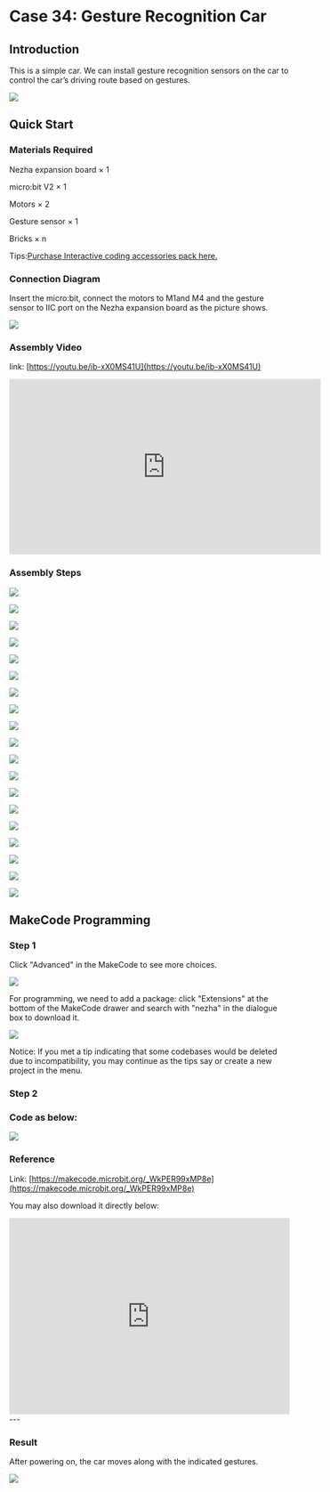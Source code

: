 # Case 34: Gesture Recognition Car

## Introduction

This is a simple car. We can install gesture recognition sensors on the car to control the car’s driving route based on gestures.

![](./images/case_34_01.png)

## Quick Start

### Materials Required

Nezha expansion board × 1

micro:bit V2 × 1

Motors × 2

Gesture sensor × 1

Bricks × n

Tips:[Purchase Interactive coding accessories pack here.](https://www.elecfreaks.com/interactive-coding-accessories-pack.html)




### Connection Diagram 

Insert the micro:bit, connect the motors to M1and M4 and the gesture sensor to IIC port on the Nezha expansion board as the picture shows.


![](./images/case_34_03.png)



### Assembly Video


link: [https://youtu.be/ib-xX0MS41U](https://youtu.be/ib-xX0MS41U)

<iframe width="560" height="315" src="https://www.youtube.com/embed/ib-xX0MS41U" title="YouTube video player" frameborder="0" allow="accelerometer; autoplay; clipboard-write; encrypted-media; gyroscope; picture-in-picture" allowfullscreen></iframe>

### Assembly Steps

![](./images/case_step_34_01.png)

![](./images/case_step_34_02.png)

![](./images/case_step_34_03.png)

![](./images/case_step_34_04.png)

![](./images/case_step_34_05.png)

![](./images/case_step_34_06.png)

![](./images/case_step_34_07.png)

![](./images/case_step_34_08.png)

![](./images/case_step_34_09.png)

![](./images/case_step_34_10.png)

![](./images/case_step_34_11.png)

![](./images/case_step_34_12.png)

![](./images/case_step_34_13.png)

![](./images/case_step_34_14.png)

![](./images/case_step_34_15.png)

![](./images/case_step_34_16.png)

![](./images/case_step_34_17.png)

![](./images/case_step_34_18.png)

![](./images/case_step_34_19.png)



## MakeCode Programming


### Step 1

Click "Advanced" in the MakeCode to see more choices.

![](./images/case_01_10.png)




For programming, we need to add a package: click "Extensions" at the bottom of the MakeCode drawer and search with "nezha" in the dialogue box to download it. 

![](./images/case_03_09.png)

Notice: If you met a tip indicating that some codebases would be deleted due to incompatibility, you may continue as the tips say or create a new project in the menu. 

### Step 2

### Code as below:


![](./images/case_34_10.png)



### Reference
Link: [https://makecode.microbit.org/_WkPER99xMP8e](https://makecode.microbit.org/_WkPER99xMP8e)

You may also download it directly below:

<div style="position:relative;height:0;padding-bottom:70%;overflow:hidden;"><iframe style="position:absolute;top:0;left:0;width:100%;height:100%;" src="https://makecode.microbit.org/#pub:_WkPER99xMP8e" frameborder="0" sandbox="allow-popups allow-forms allow-scripts allow-same-origin"></iframe></div>  
---

### Result
After powering on, the car moves along with the indicated gestures. 

![](./images/case-gif-34.gif)
